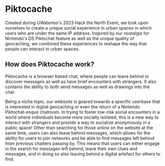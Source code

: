 # Piktocache
Created during UWaterloo's 2023 Hack the North Event, we took upon ourselves to create a unique social experience in urban spaces in which users who are under the same IP address. Inspired by our nostalgia for Nintendo's DS Piktochat feature as well as the unique quality of geocaching, we combined these experiences to reshape the way that people can interact in urban spaces.

## How does Piktocache work?
Piktocache is a browser based chat, where people can leave behind or discover messages as well as have brief encounters with strangers. It also contains the ability to both send messages as well as drawings into the chat. 

Being a niche topic, our webssite is geared towards a specific userbase that is interested in digital geocaching or even the return of a Nintendo Piktochat-esque chatroom. In trying to foster low-risk social encounters in a world where individuals become more socially isolated, this is a new way to interact with strangers and provide a way to socialize anonymously in a public space! Other than searching for those online on the website at the same time, users can also leave behind messages, which allows for the ability for users to join networks and be able to find messages left behind from previous chatters passing by. This means that users can either engage in the search for messages left behind, leave their own clues and messages, and in doing so also leaving behind a digital artefact for others to find.
